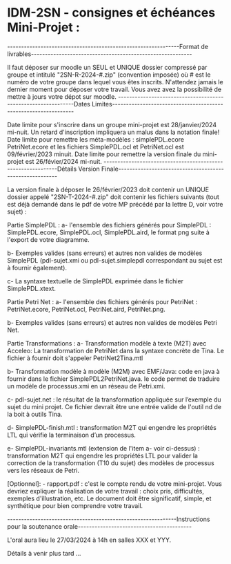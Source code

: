 # IDM-2SN - consignes et échéances Mini-Projet : 

--------------------------------------------------------------Format de livrables----------------------------------------------------------

Il faut déposer sur moodle un SEUL et UNIQUE dossier compressé par groupe et intitulé "2SN-R-2024-#.zip" (convention imposée) où # est le numéro de votre groupe dans lequel vous êtes inscrits.
N'attendez jamais le dernier moment pour déposer votre travail. Vous avez avez la possibilité de mettre à jours votre dépot sur moodle.
--------------------------------------------------------------Dates Limites----------------------------------------------------------------

Date limite pour s'inscrire dans un groupe mini-projet est 28/janvier/2024 mi-nuit. Un retard d'inscription impliquera un malus dans la notation finale!
Date limite pour remettre les méta-modèles : simplePDL.ecore PetriNet.ecore et les fichiers SimplePDL.ocl et PetriNet.ocl est 09/février/2023 minuit.
Date limite pour remettre la version finale du mini-projet est 26/févier/2024 mi-nuit.
-------------------------------------------------------------Détails Version Finale--------------------------------------------------------

La version finale à déposer le 26/février/2023 doit contenir un UNIQUE dossier appelé "2SN-T-2024-#.zip" doit contenir les fichiers suivants (tout est déjà demandé dans le pdf de votre MP précédé par la lettre D, voir votre sujet) :

Partie SimplePDL :
a- l'ensemble des fichiers générés pour SimplePDL : SimplePDL.ecore, SimplePDL.ocl, SimplePDL.aird, le format png suite à l'export de votre diagramme.

b- Exemples valides (sans erreurs) et autres non valides de modèles SimplePDL (pdl-sujet.xmi ou pdl-sujet.simplepdl correspondant au sujet est à fournir également).

c- La syntaxe textuelle de SimplePDL exprimée dans le fichier SimplePDL.xtext.

Partie Petri Net :
a- l'ensemble des fichiers générés pour PetriNet : PetriNet.ecore, PetriNet.ocl, PetriNet.aird, PetriNet.png.

b- Exemples valides (sans erreurs) et autres non valides de modèles Petri Net.

Partie Transformations :
a- Transformation modèle à texte (M2T) avec Acceleo: La transformation de PetriNet dans la syntaxe concrète de Tina. Le fichier à fournir doit s'appeler PetriNet2Tina.mtl

b- Transformation modèle à modèle (M2M) avec EMF/Java: code en java à fournir dans le fichier SimplePDL2PetriNet.java. le code permet de traduire un modèle de processus.xmi en un réseau de Petri.xmi.

c- pdl-sujet.net : le résultat de la transformation appliquée sur l’exemple du sujet du mini projet. Ce fichier devrait être une entrée valide de l'outil nd de la boit à outils Tina.

d- SimplePDL-finish.mtl : transformation M2T qui engendre les propriétés LTL qui vérifie la terminaison d’un processus.

e- SimplePDL-invariants.mtl (extension de l'item a- voir ci-dessus) : transformation M2T qui engendre les propriétés LTL pour valider la correction de la transformation (T10 du sujet) des modèles de processus vers les réseaux de Petri.

[Optionnel]: - rapport.pdf : c'est le compte rendu de votre mini-projet. Vous devriez expliquer la réalisation de votre travail : choix pris, difficultés, exemples d'illustration, etc. Le document doit être significatif, simple, et synthétique pour bien comprendre votre travail.

-------------------------------------------------------------Instructions pour la soutenance orale-----------------------------------------

L'oral aura lieu le 27/03/2024 à 14h en salles XXX et YYY.

Détails à venir plus tard ...

